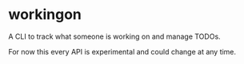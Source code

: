 # workingon

A CLI to track what someone is working on and manage TODOs.

For now this every API is experimental and could change at any time.